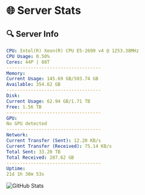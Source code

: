 # 🌐 Server Stats
## 🔍 Server Info
```yaml
CPU: Intel(R) Xeon(R) CPU E5-2699 v4 @ 1253.38MHz
CPU Usage: 0.50%
Cores: 44P | 88T
-----------------------------------
Memory:
Current Usage: 145.69 GB/503.74 GB
Available: 354.62 GB
-----------------------------------
Disk:
Current Usage: 62.94 GB/1.71 TB
Free: 1.56 TB
-----------------------------------
GPU:
No GPU detected
-----------------------------------
Network:
Current Transfer (Sent): 12.20 KB/s
Current Transfer (Received): 75.14 KB/s
Total Sent: 33.20 TB
Total Received: 287.62 GB
-----------------------------------
Uptime:
21d 1h 30m 53s
```
![GitHub Stats](https://img.shields.io/badge/Updated-2025-03-28_22:53:42-blue)